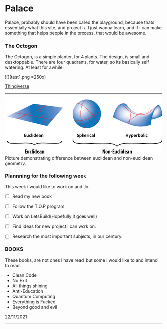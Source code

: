 # Palace

Palace, probably should have been called the playground, because thats essentially what this site, and project is. I just wanna learn, and if i can make something that helps people in the process, that would be awesome.

### The Octogon

The Octogon, is a simple planter, for 4 plants. The design, is small and desktoppable. There are four quadrants, for water, so its basically self watering. At least for awhile. 

![](test1.png =250x)

[Thingiverse](https://www.thingiverse.com)

---

![](test.jpg)
Picture demonstrating difference between euclidean and non-euclidean geometry.
### Plannning for the following week

This week i would like to work on and do:

- [ ] Read my new book
- [ ] Follow the T.O.P program
- [ ] Work on LetsBuild(Hopefully it goes well)
- [ ] Find ideas for new project i can work on.
- [ ] Research the most important subjects, in our century.


### BOOKS
These books, are not ones i have read, but some i would like to and intend to read.
- Clean Code
- No Exit
- All things shining
- Anti-Education
- Quantum Computing
- Everything is Fucked
- Beyond good and evil

22/11/2021

---
